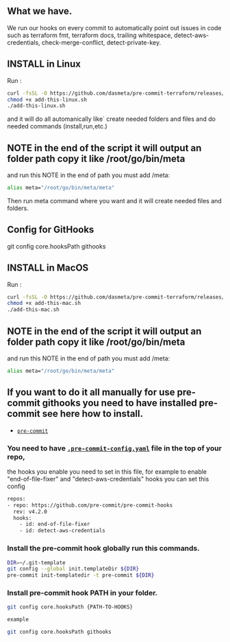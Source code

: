 ## What we have.

We run our hooks on every commit to automatically point out issues in code such as terraform fmt, terraform docs, trailing whitespace, detect-aws-credentials, check-merge-conflict, detect-private-key.

## INSTALL in Linux 

Run :
  ```bash
  curl -fsSL -O https://github.com/dasmeta/pre-commit-terraform/releases/download/v2.1.1/add-this-linux.sh 
  chmod +x add-this-linux.sh
  ./add-this-linux.sh
  ```

and it will do all automanically like` create needed folders and files and do needed commands (install,run,etc.)

## NOTE in the end of the script it will output an folder path copy it like /root/go/bin/meta

and run this NOTE in the end of path you must add /meta:
  ```bash
  alias meta="/root/go/bin/meta/meta"
  ```
Then run meta command where you want and it will create needed files and folders.

## Config for GitHooks

git config core.hooksPath githooks

## INSTALL in MacOS

Run :
  ```bash
  curl -fsSL -O https://github.com/dasmeta/pre-commit-terraform/releases/download/v2.1.1/add-this-mac.sh 
  chmod +x add-this-mac.sh
  ./add-this-mac.sh
  ```

## NOTE in the end of the script it will output an folder path copy it like /root/go/bin/meta

and run this NOTE in the end of path you must add /meta:
  ```bash
  alias meta="/root/go/bin/meta/meta"
  ```
## If you want to do it all manually for use pre-commit githooks you need to have installed pre-commit see here how to install.

<!-- markdownlint-disable no-inline-html -->

* [`pre-commit`](https://pre-commit.com/#install)  

<!-- markdownlint-enable no-inline-html -->

### You need to have [`.pre-commit-config.yaml`](./.pre-commit-config.yaml) file in the top of your repo,
the hooks you enable you need to set in this file, for example to enable "end-of-file-fixer" and "detect-aws-credentials" hooks you can set this config

```bash
repos:
- repo: https://github.com/pre-commit/pre-commit-hooks
  rev: v4.2.0
  hooks:
    - id: end-of-file-fixer
    - id: detect-aws-credentials
```

### Install the pre-commit hook globally run this commands.

```bash
DIR=~/.git-template
git config --global init.templateDir ${DIR}
pre-commit init-templatedir -t pre-commit ${DIR}
```

### Install pre-commit hook PATH in your folder.

```bash
git config core.hooksPath {PATH-TO-HOOKS}

example

git config core.hooksPath githooks